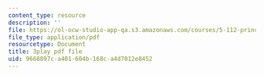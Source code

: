 ```yaml
---
content_type: resource
description: ''
file: https://ol-ocw-studio-app-qa.s3.amazonaws.com/courses/5-112-principles-of-chemical-science-fall-2005/9668897ca401604b168ca4d7012e8452_LRFbAo-RIIU.pdf
file_type: application/pdf
resourcetype: Document
title: 3play pdf file
uid: 9668897c-a401-604b-168c-a4d7012e8452
---
```

